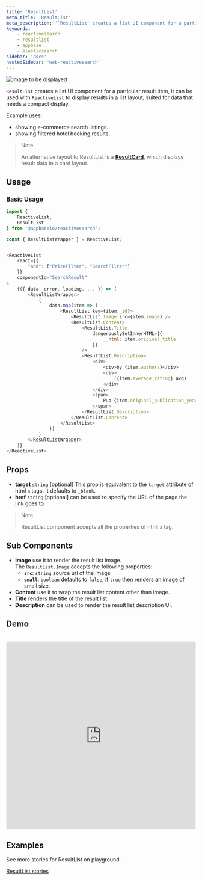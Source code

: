 ```yaml
---
title: 'ResultList'
meta_title: 'ResultList'
meta_description: '`ResultList` creates a list UI component for a particular result item, it can be used with `ReactiveList` to display results in a list layout, suited for data that needs a compact display.'
keywords:
    - reactivesearch
    - resultlist
    - appbase
    - elasticsearch
sidebar: 'docs'
nestedSidebar: 'web-reactivesearch'
---
```


![Image to be displayed](https://i.imgur.com/iY2csRm.png)

`ResultList` creates a list UI component for a particular result item, it can be used with `ReactiveList` to display results in a list layout, suited for data that needs a compact display.

Example uses:

-   showing e-commerce search listings.
-   showing filtered hotel booking results.

> Note
>
> An alternative layout to ResultList is a [**ResultCard**](/search-components/resultcard.html), which displays result data in a card layout.

## Usage

### Basic Usage

```js
import {
    ReactiveList,
    ResultList
} from '@appbaseio/reactivesearch';

const { ResultListWrapper } = ReactiveList;


<ReactiveList
    react={{
        "and": ["PriceFilter", "SearchFilter"]
    }}
    componentId="SearchResult"
>
    {({ data, error, loading, ... }) => (
        <ResultListWrapper>
            {
                data.map(item => (
                    <ResultList key={item._id}>
                        <ResultList.Image src={item.image} />
                        <ResultList.Content>
                            <ResultList.Title
                                dangerouslySetInnerHTML={{
                                    __html: item.original_title
                                }}
                            />
                            <ResultList.Description>
                                <div>
                                    <div>by {item.authors}</div>
                                    <div>
                                        ({item.average_rating} avg)
                                    </div>
                                </div>
                                <span>
                                    Pub {item.original_publication_year}
                                </span>
                            </ResultList.Description>
                        </ResultList.Content>
                    </ResultList>
                ))
            }
        </ResultListWrapper>
    )}
</ReactiveList>
```

## Props

-   **target** `string` [optional]
    This prop is equivalent to the `target` attribute of html `a` tags. It defaults to `_blank`.
-   **href** `string` [optional]
    can be used to specify the URL of the page the link goes to

> Note
>
> ResultList component accepts all the properties of html `a` tag.

## Sub Components

-   **Image**
    use it to render the result list image.
    <br/>
    The `ResultList.Image` accepts the following properties:
    -   **`src`**: `string`
        source url of the image
    -   **`small`**: `boolean`
        defaults to `false`, if `true` then renders an image of small size.
-   **Content**
    use it to wrap the result list content other than image.
-   **Title**
    renders the title of the result list.
-   **Description**
    can be used to render the result list description UI.

## Demo

<br />

<iframe src="https://codesandbox.io/embed/github/appbaseio/reactivesearch/tree/next/packages/web/examples/ResultList" style="width:100%; height:500px; border:0; border-radius: 4px; overflow:hidden;" sandbox="allow-modals allow-forms allow-popups allow-scripts allow-same-origin"></iframe>

## Examples

See more stories for ResultList on playground.

<a href="https://opensource.appbase.io/playground/?selectedKind=Result%20components%2FResultList" target="_blank">ResultList stories</a>
